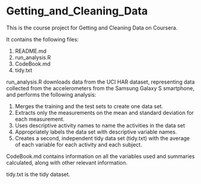 # Getting_and_Cleaning_Data

This is the course project for Getting and Cleaning Data on Coursera.

It contains the following files:
1. README.md
2. run_analysis.R
3. CodeBook.md
4. tidy.txt

run_analysis.R downloads data from the UCI HAR dataset, representing data collected from the accelerometers 
from the Samsung Galaxy S smartphone, and performs the following analysis:

1. Merges the training and the test sets to create one data set.
2. Extracts only the measurements on the mean and standard deviation for each measurement.
3. Uses descriptive activity names to name the activities in the data set
4. Appropriately labels the data set with descriptive variable names.
5. Creates a second, independent tidy data set (tidy.txt) with the average of each variable for each activity and each subject.

CodeBook.md contains information on all the variables used and summaries calculated, along with other relevant information.

tidy.txt is the tidy dataset.
